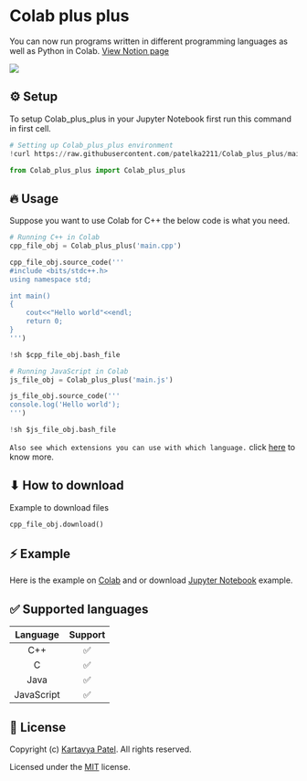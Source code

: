# Colab plus plus

You can now run programs written in different programming languages as well as Python in Colab. [View Notion page](https://kpverse.notion.site/Colab-f9eacc1c57334b1c86eed2798979dd44)

![](https://opengraph.githubassets.com/1/patelka2211/Colab_plus_plus)

## ⚙️ Setup

To setup Colab_plus_plus in your Jupyter Notebook first run this command in first cell.

```py
# Setting up Colab_plus_plus environment
!curl https://raw.githubusercontent.com/patelka2211/Colab_plus_plus/main/Colab_plus_plus.py --output Colab_plus_plus.py

from Colab_plus_plus import Colab_plus_plus
```

## 🔥 Usage

Suppose you want to use Colab for C++ the below code is what you need.

```py
# Running C++ in Colab
cpp_file_obj = Colab_plus_plus('main.cpp')

cpp_file_obj.source_code('''
#include <bits/stdc++.h>
using namespace std;

int main()
{
    cout<<"Hello world"<<endl;
    return 0;
}
''')

!sh $cpp_file_obj.bash_file
```

```py
# Running JavaScript in Colab
js_file_obj = Colab_plus_plus('main.js')

js_file_obj.source_code('''
console.log('Hello world');
''')

!sh $js_file_obj.bash_file
```

`Also see which extensions you can use with which language.` click [here](./language-extensions.json) to know more.

## ⬇ How to download

Example to download files

```py
cpp_file_obj.download()
```

## ⚡️ Example

Here is the example on [Colab](https://colab.research.google.com/github/patelka2211/Colab_plus_plus/blob/main/Colab%2B%2B.ipynb "Go to example") and or download [Jupyter Notebook](./Colab%2B%2B.ipynb) example.

## ✅ Supported languages

|  Language  | Support |
| :--------: | :-----: |
|    C++     |   ✅    |
|     C      |   ✅    |
|    Java    |   ✅    |
| JavaScript |   ✅    |

## 📝 License

Copyright (c) [Kartavya Patel](https://github.com/patelka2211 "Kartavya Patel on Github"). All rights reserved.

Licensed under the [MIT](./LICENSE "See license") license.
